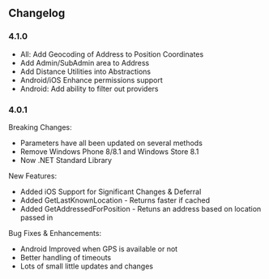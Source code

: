 ## Changelog

### 4.1.0
* All: Add Geocoding of Address to Position Coordinates
* Add Admin/SubAdmin area to Address
* Add Distance Utilities into Abstractions
* Android/iOS Enhance permissions support
* Android: Add ability to filter out providers



### 4.0.1
Breaking Changes:
* Parameters have all been updated on several methods
* Remove Windows Phone 8/8.1 and Windows Store 8.1
* Now .NET Standard Library

New Features:
* Added iOS Support for Significant Changes & Deferral
* Added GetLastKnownLocation - Returns faster if cached
* Added GetAddressedForPosition - Retuns an address based on location passed in


Bug Fixes & Enhancements:
* Android Improved when GPS is available or not
* Better handling of timeouts
* Lots of small little updates and changes

